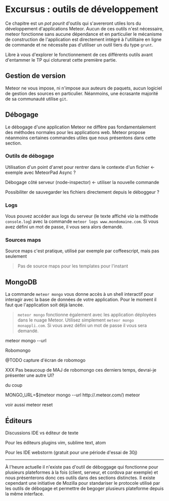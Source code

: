 # Excursus : outils de développement

Ce chapitre est un *pot pourit* d'outils qui s'avereront utiles lors du développement d'applications Meteor. Aucun de ces outils n'est nécessaire, meteor fonctionne sans aucune dépendance et en particulier le mécanisme de construction de l'application est directement intégré à l'utilitaire en ligne de commande et ne nécessite pas d'utiliser un outil tiers du type `grunt`.

Libre à vous d'explorer le fonctionnement de ces différents outils avant d'entammer le TP qui cloturerat cette première partie.

## Gestion de version

Meteor ne vous impose, ni n'impose aux auteurs de paquets, aucun logiciel de gestion des sources en particulier. Néanmoins, une écrasante majorité de sa communauté utilise `git`.

## Débogage

Le débogage d'une application Meteor ne diffère pas fondamentalement des méthodes normales pour les applications web. Meteor propose néanmoins certaines commandes utiles que nous présentons dans cette section.

### Outils de débogage

Utilisation d'un point d'arret pour rentrer dans le contexte d'un fichier ← exemple avec MeteorPad
Async ?

Débogage côté serveur (node-inspector) ← utiliser la nouvelle commande

Possibiliter de sauvegarder les fichiers directement depuis le déboggeur ?

### Logs

Vous pouvez accéder aux logs du serveur (le texte affiché *via* la méthode `console.log`) avec la commande `meteor logs www.mondomaine.com`. Si vous avez défini un mot de passe, il vous sera alors demandé.

### Sources maps

Source maps c'est pratique, utilisé par exemple par coffeescript, mais pas seulement

> Pas de source maps pour les templates pour l'instant

## MongoDB

La commande `meteor mongo` vous donne accès à un shell interactif pour interagir avec la base de données de votre application. Pour le moment il faut que l'application soit déjà lancée.

> `meteor mongo` fonctionne également avec les application déployées dans le nuage Meteor. Utilisez simplement `meteor mongo monappli.com`. Si vous avez défini un mot de passe il vous sera demandé.

meteor mongo --url

Robomongo

@TODO capture d'écran de robomogo

XXX Pas beaucoup de MAJ de robomongo ces derniers temps, devrai-je présenter une autre UI?

du coup

MONGO_URL=$(meteor mongo --url http://<your-app>.meteor.com/) meteor

voir aussi meteor reset

## Éditeurs

Discussions IDE vs éditeur de texte

Pour les éditeurs plugins vim, sublime text, atom

Pour les IDE webstorm (gratuit pour une période d'essai de 30j)

---

À l'heure actuelle il n'existe pas d'outil de déboggage qui fonctionne pour plusieurs plateformes à la fois (client, serveur, et cordova par exemple) et nous présenterons donc ces outils dans des sections distinctes. Il existe cependant une initiative de Mozilla pour standariser le protocole utilisé par les outils de débogage et permettre de begoger plusieurs plateforme depuis la même interface.